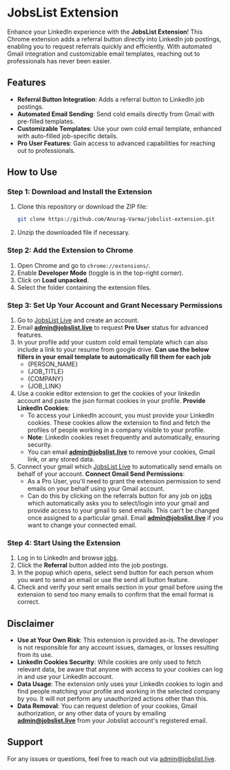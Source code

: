 # JobsList Extension

Enhance your LinkedIn experience with the **JobsList Extension**! This Chrome extension adds a referral button directly into LinkedIn job postings, enabling you to request referrals quickly and efficiently. With automated Gmail integration and customizable email templates, reaching out to professionals has never been easier.

## Features

- **Referral Button Integration**: Adds a referral button to LinkedIn job postings.
- **Automated Email Sending**: Send cold emails directly from Gmail with pre-filled templates.
- **Customizable Templates**: Use your own cold email template, enhanced with auto-filled job-specific details.
- **Pro User Features**: Gain access to advanced capabilities for reaching out to professionals.

## How to Use

### Step 1: Download and Install the Extension

1. Clone this repository or download the ZIP file:
   ```bash
   git clone https://github.com/Anurag-Varma/jobslist-extension.git
   ```
2. Unzip the downloaded file if necessary.

### Step 2: Add the Extension to Chrome

1. Open Chrome and go to `chrome://extensions/`.
2. Enable **Developer Mode** (toggle is in the top-right corner).
3. Click on **Load unpacked**.
4. Select the folder containing the extension files.

### Step 3: Set Up Your Account and Grant Necessary Permissions

1. Go to [JobsList Live](https://jobslist.live/) and create an account.
2. Email **admin@jobslist.live** to request **Pro User** status for advanced features.
3. In your profile add your custom cold email template which can also include a link to your resume from google drive. 
   **Can use the below fillers in your email template to automatically fill them for each job**
   - {PERSON_NAME}
   - {JOB_TITLE}
   - {COMPANY}
   - {JOB_LINK}
4. Use a cookie editor extension to get the cookies of your linkedin account and paste the json format cookies in your profile.
    **Provide LinkedIn Cookies**:  
   - To access your LinkedIn account, you must provide your LinkedIn cookies. These cookies allow the extension to find and fetch the profiles of people working in a company visible to your profile.  
   - **Note**: LinkedIn cookies reset frequently and automatically, ensuring security.  
   - You can email **admin@jobslist.live** to remove your cookies, Gmail link, or any stored data.
6. Connect your gmail which [JobsList Live](https://jobslist.live/) to automatically send emails on behalf of your account.
   **Connect Gmail Send Permissions**:  
   - As a Pro User, you'll need to grant the extension permission to send emails on your behalf using your Gmail account.
   - Can do this by clicking on the referrals button for any job on [jobs](https://www.linkedin.com/jobs/search/) which automatically asks you to select/login into your gmail and provide access to your gmail to send emails. This can't be changed once assigned to a particular gmail. Email **admin@jobslist.live** if you want to change your connected email.


### Step 4: Start Using the Extension

1. Log in to LinkedIn and browse [jobs](https://www.linkedin.com/jobs/search/).
2. Click the **Referral** button added into the job postings.
3. In the popup which opens, select send button for each person whom you want to send an email or use the send all button feature.
4. Check and verify your sent emails section in your gmail before using the extension to send too many emails to confirm that the email format is correct.


## Disclaimer

- **Use at Your Own Risk**: This extension is provided as-is. The developer is not responsible for any account issues, damages, or losses resulting from its use.  
- **LinkedIn Cookies Security**: While cookies are only used to fetch relevant data, be aware that anyone with access to your cookies can log in and use your LinkedIn account.  
- **Data Usage**: The extension only uses your LinkedIn cookies to login and find people matching your profile and working in the selected company by you. It will not perform any unauthorized actions other than this.  
- **Data Removal**: You can request deletion of your cookies, Gmail authorization, or any other data of yours by emailing **admin@jobslist.live** from your Jobslist account's registered email.


## Support

For any issues or questions, feel free to reach out via [admin@jobslist.live](mailto:admin@jobslist.live).
